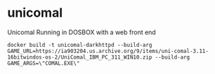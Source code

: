 # unicomal
Unicomal Running in DOSBOX with a web front end

```
docker build -t unicomal-darkhttpd --build-arg GAME_URL=https://ia903204.us.archive.org/9/items/uni-comal-3.11-16bitwindos-os-2/UniComal_IBM_PC_311_WIN10.zip --build-arg GAME_ARGS=\"COMAL.EXE\" 
```


